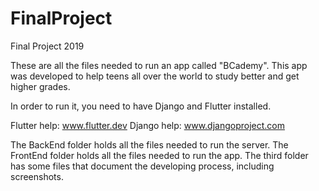 # FinalProject
Final Project 2019

These are all the files needed to run an app called "BCademy".
This app was developed to help teens all over the world to study better and get higher grades.

In order to run it, you need to have Django and Flutter installed.

Flutter help: www.flutter.dev
Django help: www.djangoproject.com

The BackEnd folder holds all the files needed to run the server.
The FrontEnd folder holds all the files needed to run the app.
The third folder has some files that document the developing process, including screenshots.
